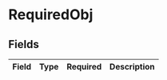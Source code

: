 # RequiredObj


## Fields

| Field       | Type        | Required    | Description |
| ----------- | ----------- | ----------- | ----------- |